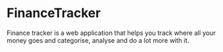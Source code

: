 # FinanceTracker
Finance tracker is a web application that helps you track where all your money goes and categorise, analyse and do a lot more with it.
